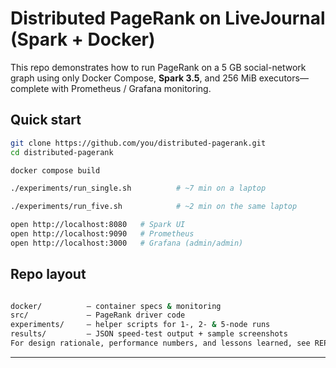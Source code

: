 # Distributed PageRank on LiveJournal (Spark + Docker)

This repo demonstrates how to run PageRank on a 5 GB social-network graph using
only Docker Compose, **Spark 3.5**, and 256 MiB executors—complete with
Prometheus / Grafana monitoring.

## Quick start

```bash
git clone https://github.com/you/distributed-pagerank.git
cd distributed-pagerank

docker compose build

./experiments/run_single.sh          # ~7 min on a laptop

./experiments/run_five.sh            # ~2 min on the same laptop

open http://localhost:8080   # Spark UI
open http://localhost:9090   # Prometheus
open http://localhost:3000   # Grafana (admin/admin)
```

## Repo layout

```bash

docker/          – container specs & monitoring
src/             – PageRank driver code
experiments/     – helper scripts for 1-, 2- & 5-node runs
results/         – JSON speed-test output + sample screenshots
For design rationale, performance numbers, and lessons learned, see REPORT.md.
```
---